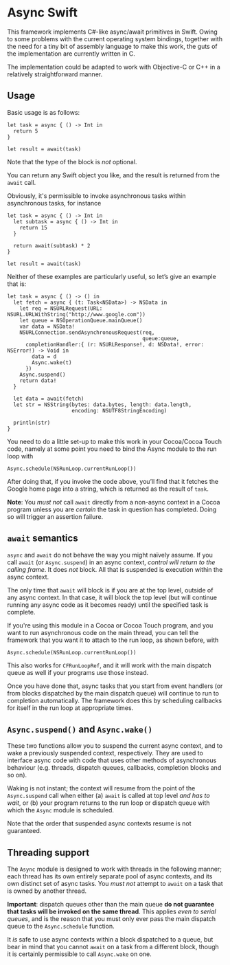 Async Swift
===========

This framework implements C#-like async/await primitives in Swift.  Owing to
some problems with the current operating system bindings, together with the
need for a tiny bit of assembly language to make this work, the guts of the
implementation are currently written in C.

The implementation could be adapted to work with Objective-C or C++ in a
relatively straightforward manner.

Usage
-----

Basic usage is as follows:

~~~~
let task = async { () -> Int in
  return 5
}

let result = await(task)
~~~~

Note that the type of the block is *not* optional.

You can return any Swift object you like, and the result is returned from
the `await` call.

Obviously, it's permissible to invoke asynchronous tasks within asynchronous
tasks, for instance

~~~~
let task = async { () -> Int in
  let subtask = async { () -> Int in
    return 15
  }

  return await(subtask) * 2
}

let result = await(task)
~~~~

Neither of these examples are particularly useful, so let’s give an example
that is:

~~~~
let task = async { () -> () in
  let fetch = async { (t: Task<NSData>) -> NSData in
    let req = NSURLRequest(URL: NSURL.URLWithString("http://www.google.com"))
    let queue = NSOperationQueue.mainQueue()
    var data = NSData!
    NSURLConnection.sendAsynchronousRequest(req,
                                            queue:queue,
      completionHandler:{ (r: NSURLResponse!, d: NSData!, error: NSError!) -> Void in
        data = d
        Async.wake(t)
      })
    Async.suspend()
    return data!
  }

  let data = await(fetch)
  let str = NSString(bytes: data.bytes, length: data.length,
                     encoding: NSUTF8StringEncoding)

  println(str)
}
~~~~

You need to do a little set-up to make this work in your Cocoa/Cocoa Touch
code, namely at some point you need to bind the Async module to the run loop
with

~~~~
Async.schedule(NSRunLoop.currentRunLoop())
~~~~

After doing that, if you invoke the code above, you’ll find that it fetches
the Google home page into a string, which is returned as the result of `task`.

**Note**: You *must not* call `await` directly from a non-async context in a
Cocoa program unless you are *certain* the task in question has completed.
Doing so will trigger an assertion failure.

`await` semantics
-----------------

`async` and `await` do not behave the way you might naïvely assume.  If you
call `await` (or `Async.suspend`) in an async context, *control will return to
the calling frame*.  It does *not* block.  All that is suspended is execution
within the async context.

The only time that `await` will block is if you are at the top level, outside
of any async context.  In that case, it will block the top level (but will
continue running any async code as it becomes ready) until the specified task
is complete.

If you're using this module in a Cocoa or Cocoa Touch program, and you want to
run asynchronous code on the main thread, you can tell the framework that you
want it to attach to the run loop, as shown before, with

~~~~
Async.schedule(NSRunLoop.currentRunLoop())
~~~~

This also works for `CFRunLoopRef`, and it will work with the main dispatch
queue as well if your programs use those instead.

Once you have done that, async tasks that you start from event handlers (or
from blocks dispatched by the main dispatch queue) will continue to run to
completion automatically.  The framework does this by scheduling callbacks
for itself in the run loop at appropriate times.

`Async.suspend()` and `Async.wake()`
------------------------------------

These two functions allow you to suspend the current async context, and to
wake a previously suspended context, respectively.  They are used to interface
async code with code that uses other methods of asynchronous behaviour (e.g.
threads, dispatch queues, callbacks, completion blocks and so on).

Waking is not instant; the context will resume from the point of the
`Async.suspend` call when either (a) `await` is called at top level *and has
to wait*, or (b) your program returns to the run loop or dispatch queue with
which the `Async` module is scheduled.

Note that the order that suspended async contexts resume is not guaranteed.

Threading support
-----------------

The `Async` module is designed to work with threads in the following manner;
each thread has its own entirely separate pool of async contexts, and its own
distinct set of async tasks.  You *must not* attempt to `await` on a task that
is owned by another thread.

**Important**: dispatch queues other than the main queue **do not guarantee
that tasks will be invoked on the same thread**.  This applies *even to serial
queues*, and is the reason that you must only ever pass the main dispatch
queue to the `Async.schedule` function.

It *is* safe to use async contexts within a block dispatched to a queue, but
bear in mind that you cannot `await` on a task from a different block, though
it is certainly permissible to call `Async.wake` on one.